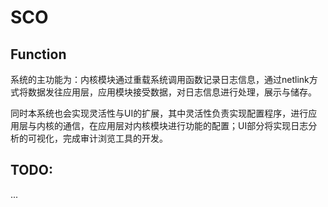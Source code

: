 # SCO

## Function

系统的主功能为：内核模块通过重载系统调用函数记录日志信息，通过netlink方式将数据发往应用层，应用模块接受数据，对日志信息进行处理，展示与储存。

同时本系统也会实现灵活性与UI的扩展，其中灵活性负责实现配置程序，进行应用层与内核的通信，在应用层对内核模块进行功能的配置；UI部分将实现日志分析的可视化，完成审计浏览工具的开发。

## TODO:
...
